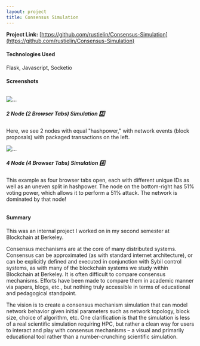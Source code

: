 ```yaml
---
layout: project
title: Consensus Simulation
---
```


**Project Link:** [https://github.com/rustielin/Consensus-Simulation](https://github.com/rustielin/Consensus-Simulation)

#### Technologies Used
Flask, Javascript, Socketio

#### Screenshots

<div class="container" style="margin: 2rem 0;">
  <div class="row">
    <div class="col-sm-6">
    <div class="card">
        <img src="{{site.baseurl}}/projects/images/consensus-twonodes.png" class="card-img-top" alt="...">
        <div class="card-body">
        <h5 class="card-title">
        2 Node (2 Browser Tabs) Simulation 2️⃣
        </h5>
        <p class="card-text">
        Here, we see 2 nodes with equal "hashpower," with network events (block proposals) with packaged
        transactions on the left.
        </p>
        </div>
    </div>
    </div>
    <div class="col-sm-6">
    <div class="card">
        <img src="{{site.baseurl}}/projects/images/consensus-fournodes.png" class="card-img-top" alt="...">
        <div class="card-body">
        <h5 class="card-title">
        4 Node (4 Browser Tabs) Simulation 4️⃣
        </h5>
        <p class="card-text">
        This example as four browser tabs open, each with different unique IDs as well as an uneven split in 
        hashpower. The node on the bottom-right has 51% voting power, which allows it to perform a 51%
        attack. The network is dominated by that node!
        </p>
        </div>
    </div>
    </div>
  </div>
</div>

#### Summary

This was an internal project I worked on in my second semester at Blockchain at Berkeley.

Consensus mechanisms are at the core of many distributed systems. Consensus can be approximated (as with standard internet architecture), or can be explicitly defined and executed in conjunction with Sybil control systems, as with many of the blockchain systems we study within Blockchain at Berkeley. It is often difficult to compare consensus mechanisms. Efforts have been made to compare them in academic manner via papers, blogs, etc., but nothing truly accessible in terms of educational and pedagogical standpoint. 

The vision is to create a consensus mechanism simulation that can model network behavior given initial parameters such as network topology, block size, choice of algorithm, etc. One clarification is that the simulation is less of a real scientific simulation requiring HPC, but rather a clean way for users to interact and play with consensus mechanisms – a visual and primarily educational tool rather than a number-crunching scientific simulation. 